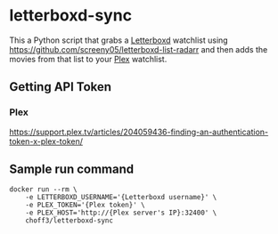 # letterboxd-sync

This a Python script that grabs a [Letterboxd](https://letterboxd.com) watchlist using https://github.com/screeny05/letterboxd-list-radarr and then adds the movies from that list to your [Plex](https://www.plex.tv/) watchlist.

## Getting API Token
### Plex
https://support.plex.tv/articles/204059436-finding-an-authentication-token-x-plex-token/

## Sample run command
```
docker run --rm \
    -e LETTERBOXD_USERNAME='{Letterboxd username}' \
    -e PLEX_TOKEN='{Plex token}' \
    -e PLEX_HOST='http://{Plex server's IP}:32400' \
    choff3/letterboxd-sync
```